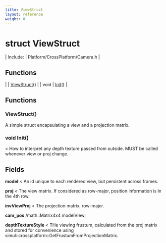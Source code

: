 ```yaml
---
title: ViewStruct
layout: reference
weight: 0
---
```

struct ViewStruct
===

| Include: | Platform/CrossPlatform/Camera.h |



Functions
---

|  | [ViewStruct](#ViewStruct)() |
| void | [Init](#Init)() |


Functions
---

### <a name="ViewStruct"/> ViewStruct()
A simple struct encapsulating a view and a projection matrix.

### <a name="Init"/>void Init()
< How to interpret any depth texture passed from outside.
MUST be called whenever view or proj change.

Fields
---

**model**  < An id unique to each rendered view, but persistent across frames.

**proj**  < The view matrix. If considered as row-major, position information is in the 4th row.

**invViewProj**  < The projection matrix, row-major.

**cam_pos**  /math::Matrix4x4 modelView;

**depthTextureStyle**  < THe viewing frustum, calculated from the proj matrix and stored for convenience using simul::crossplatform::GetFrustumFromProjectionMatrix.
